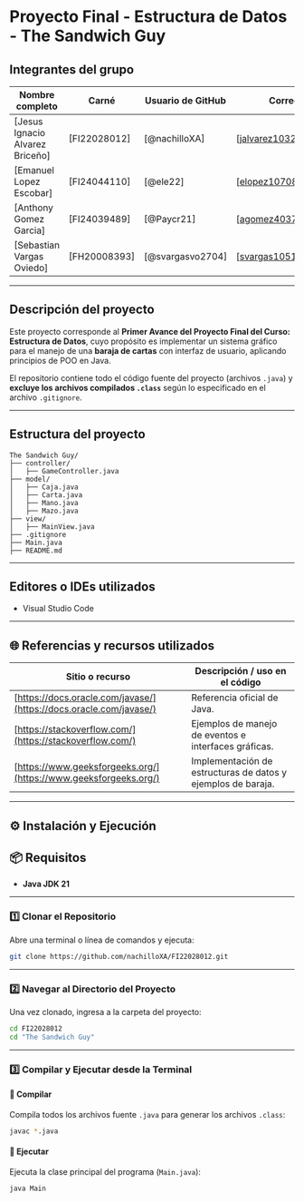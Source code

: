 # Proyecto Final - Estructura de Datos -  The Sandwich Guy 

## Integrantes del grupo
| Nombre completo | Carné | Usuario de GitHub | Correo de Git |
|------------------|-------|-------------------|----------------|
| [Jesus Ignacio Alvarez Briceño] | [FI22028012] | [@nachilloXA] | [jalvarez10326@ufide.ac.cr] |
| [Emanuel Lopez Escobar] | [FI24044110] | [@ele22] | [elopez10708@ufide.ac.cr] |
| [Anthony Gomez Garcia] | [FI24039489] | [@Paycr21] | [agomez40375@ufide.ac.cr] |
| [Sebastian Vargas Oviedo] | [FH20008393] | [@svargasvo2704] | [svargas10514@ufide.ac.cr] |

---

## Descripción del proyecto

Este proyecto corresponde al **Primer Avance del Proyecto Final del Curso: Estructura de Datos**, cuyo propósito es implementar un sistema gráfico para el manejo de una **baraja de cartas** con interfaz de usuario, aplicando principios de POO en Java.

El repositorio contiene todo el código fuente del proyecto (archivos `.java`) y **excluye los archivos compilados `.class`** según lo especificado en el archivo `.gitignore`.

---

## Estructura del proyecto

```
The Sandwich Guy/
├── controller/
│   ├── GameController.java
├── model/
│   ├── Caja.java
│   ├── Carta.java
│   ├── Mano.java
│   ├── Mazo.java
├── view/
│   ├── MainView.java
├── .gitignore
├── Main.java
├── README.md
```

---

## Editores o IDEs utilizados
- Visual Studio Code 

---

## 🌐 Referencias y recursos utilizados

| Sitio o recurso | Descripción / uso en el código |
|-----------------|-------------------------------|
| [https://docs.oracle.com/javase/](https://docs.oracle.com/javase/) | Referencia oficial de Java. |
| [https://stackoverflow.com/](https://stackoverflow.com/) | Ejemplos de manejo de eventos e interfaces gráficas. |
| [https://www.geeksforgeeks.org/](https://www.geeksforgeeks.org/) | Implementación de estructuras de datos y ejemplos de baraja. |

---

## ⚙️ Instalación y Ejecución

## 📦 Requisitos

- **Java JDK 21**  

---

### 1️⃣ Clonar el Repositorio

Abre una terminal o línea de comandos y ejecuta:

```bash
git clone https://github.com/nachilloXA/FI22028012.git
```

---

### 2️⃣ Navegar al Directorio del Proyecto

Una vez clonado, ingresa a la carpeta del proyecto:

```bash
cd FI22028012
cd "The Sandwich Guy"
```

---

### 3️⃣ Compilar y Ejecutar desde la Terminal

#### 🔹 Compilar
Compila todos los archivos fuente `.java` para generar los archivos `.class`:

```bash
javac *.java
```

#### 🔹 Ejecutar
Ejecuta la clase principal del programa (`Main.java`):

```bash
java Main
```




